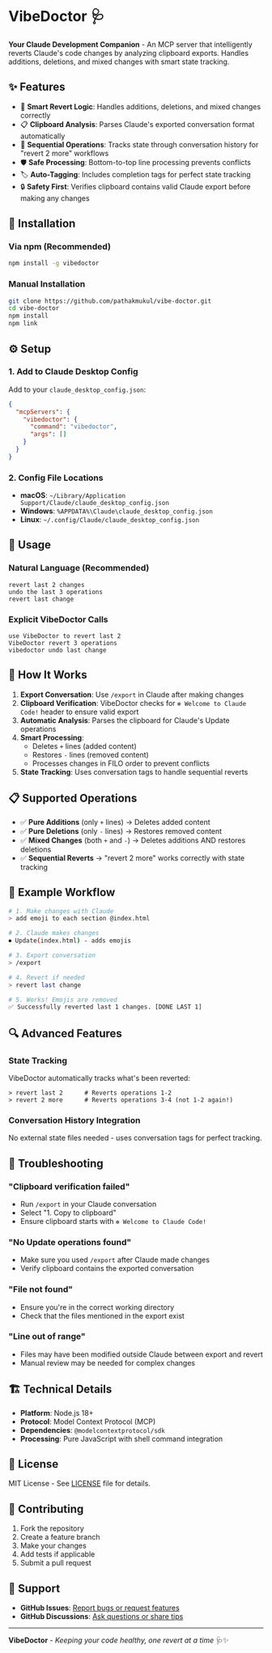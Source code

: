 # VibeDoctor 🩺

**Your Claude Development Companion** - An MCP server that intelligently reverts Claude's code changes by analyzing clipboard exports. Handles additions, deletions, and mixed changes with smart state tracking.

## ✨ Features

- 🔄 **Smart Revert Logic**: Handles additions, deletions, and mixed changes correctly
- 📋 **Clipboard Analysis**: Parses Claude's exported conversation format automatically  
- 🎯 **Sequential Operations**: Tracks state through conversation history for "revert 2 more" workflows
- 🛡️ **Safe Processing**: Bottom-to-top line processing prevents conflicts
- 🏷️ **Auto-Tagging**: Includes completion tags for perfect state tracking
- 🔒 **Safety First**: Verifies clipboard contains valid Claude export before making any changes

## 🚀 Installation

### Via npm (Recommended)
```bash
npm install -g vibedoctor
```

### Manual Installation
```bash
git clone https://github.com/pathakmukul/vibe-doctor.git
cd vibe-doctor
npm install
npm link
```

## ⚙️ Setup

### 1. Add to Claude Desktop Config
Add to your `claude_desktop_config.json`:

```json
{
  "mcpServers": {
    "vibedoctor": {
      "command": "vibedoctor",
      "args": []
    }
  }
}
```

### 2. Config File Locations
- **macOS**: `~/Library/Application Support/Claude/claude_desktop_config.json`
- **Windows**: `%APPDATA%\Claude\claude_desktop_config.json`
- **Linux**: `~/.config/Claude/claude_desktop_config.json`

## 🎯 Usage

### Natural Language (Recommended)
```
revert last 2 changes
undo the last 3 operations  
revert last change
```

### Explicit VibeDoctor Calls
```
use VibeDoctor to revert last 2
VibeDoctor revert 3 operations
vibedoctor undo last change
```

## 🔧 How It Works

1. **Export Conversation**: Use `/export` in Claude after making changes
2. **Clipboard Verification**: VibeDoctor checks for `✻ Welcome to Claude Code!` header to ensure valid export
3. **Automatic Analysis**: Parses the clipboard for Claude's Update operations
4. **Smart Processing**: 
   - Deletes `+` lines (added content)
   - Restores `-` lines (removed content)  
   - Processes changes in FILO order to prevent conflicts
5. **State Tracking**: Uses conversation tags to handle sequential reverts

## 📋 Supported Operations

- ✅ **Pure Additions** (only `+` lines) → Deletes added content
- ✅ **Pure Deletions** (only `-` lines) → Restores removed content  
- ✅ **Mixed Changes** (both `+` and `-`) → Deletes additions AND restores deletions
- ✅ **Sequential Reverts** → "revert 2 more" works correctly with state tracking

## 🎨 Example Workflow

```bash
# 1. Make changes with Claude
> add emoji to each section @index.html

# 2. Claude makes changes
⏺ Update(index.html) - adds emojis

# 3. Export conversation  
> /export

# 4. Revert if needed
> revert last change

# 5. Works! Emojis are removed
✅ Successfully reverted last 1 changes. [DONE LAST 1]
```

## 🔍 Advanced Features

### State Tracking
VibeDoctor automatically tracks what's been reverted:
```
> revert last 2      # Reverts operations 1-2
> revert 2 more      # Reverts operations 3-4 (not 1-2 again!)
```

### Conversation History Integration
No external state files needed - uses conversation tags for perfect tracking.

## 🐛 Troubleshooting

### "Clipboard verification failed"
- Run `/export` in your Claude conversation
- Select "1. Copy to clipboard" 
- Ensure clipboard starts with `✻ Welcome to Claude Code!`

### "No Update operations found"
- Make sure you used `/export` after Claude made changes
- Verify clipboard contains the exported conversation

### "File not found" 
- Ensure you're in the correct working directory
- Check that the files mentioned in the export exist

### "Line out of range"
- Files may have been modified outside Claude between export and revert
- Manual review may be needed for complex changes

## 🏗️ Technical Details

- **Platform**: Node.js 18+ 
- **Protocol**: Model Context Protocol (MCP)
- **Dependencies**: `@modelcontextprotocol/sdk`
- **Processing**: Pure JavaScript with shell command integration

## 📄 License

MIT License - See [LICENSE](LICENSE) file for details.

## 🤝 Contributing

1. Fork the repository
2. Create a feature branch
3. Make your changes  
4. Add tests if applicable
5. Submit a pull request

## 🙋 Support

- **GitHub Issues**: [Report bugs or request features](https://github.com/pathakmukul/vibe-doctor/issues)
- **GitHub Discussions**: [Ask questions or share tips](https://github.com/pathakmukul/vibe-doctor/discussions)

---

**VibeDoctor** - *Keeping your code healthy, one revert at a time* 🩺✨ 